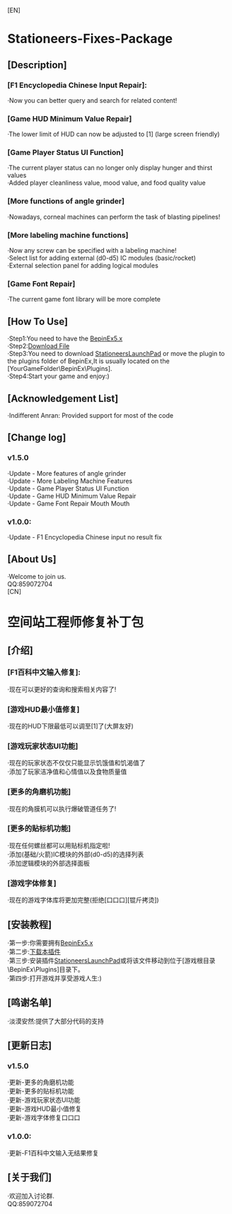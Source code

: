 [EN]
# Stationeers-Fixes-Package
## [Description]
### [F1 Encyclopedia Chinese Input Repair]:  
·Now you can better query and search for related content!  

### [Game HUD Minimum Value Repair]
·The lower limit of HUD can now be adjusted to [1] (large screen friendly)  

### [Game Player Status UI Function]
·The current player status can no longer only display hunger and thirst values  
·Added player cleanliness value, mood value, and food quality value  

### [More functions of angle grinder]
·Nowadays, corneal machines can perform the task of blasting pipelines!  

### [More labeling machine functions]  
·Now any screw can be specified with a labeling machine!  
·Select list for adding external (d0-d5) IC modules (basic/rocket)  
·External selection panel for adding logical modules  

### [Game Font Repair]
·The current game font library will be more complete

## [How To Use]
·Step1:You need to have the [BepinEx5.x](https://github.com/BepInEx/BepInEx/releases)  
·Step2:[Download File](https://github.com/SmallHy6/Stationeers-Fixes-Package/releases)  
·Step3:You need to download [StationeersLaunchPad](https://github.com/StationeersLaunchPad/StationeersLaunchPad) or move the plugin to the plugins folder of BepinEx,It is usually located on the [YourGameFolder\BepinEx\Plugins].  
·Step4:Start your game and enjoy:)  

## [Acknowledgement List]
·Indifferent Anran: Provided support for most of the code  

## [Change log]
### v1.5.0
·Update - More features of angle grinder  
·Update - More Labeling Machine Features  
·Update - Game Player Status UI Function  
·Update - Game HUD Minimum Value Repair  
·Update - Game Font Repair Mouth Mouth  

### v1.0.0:
·Update - F1 Encyclopedia Chinese input no result fix  

## [About Us]
·Welcome to join us.    
QQ:859072704  
[CN]
# 空间站工程师修复补丁包
## [介绍]
### [F1百科中文输入修复]:  
·现在可以更好的查询和搜索相关内容了!  

### [游戏HUD最小值修复]  
·现在的HUD下限最低可以调至[1]了(大屏友好)  

### [游戏玩家状态UI功能]  
·现在的玩家状态不仅仅只能显示饥饿值和饥渴值了  
·添加了玩家洁净值和心情值以及食物质量值  

### [更多的角磨机功能]
·现在的角膜机可以执行爆破管道任务了!  

### [更多的贴标机功能]
·现在任何螺丝都可以用贴标机指定啦!  
·添加(基础/火箭)IC模块的外部(d0-d5)的选择列表  
·添加逻辑模块的外部选择面板  

### [游戏字体修复]  
·现在的游戏字体库将更加完整(拒绝[口口口][锟斤拷烫])  

## [安装教程]
·第一步:你需要拥有[BepinEx5.x](https://github.com/BepInEx/BepInEx/releases)  
·第二步:[下载本插件](https://github.com/SmallHy6/Stationeers-Fixes-Package/releases)  
·第三步:安装插件[StationeersLaunchPad](https://github.com/StationeersLaunchPad/StationeersLaunchPad)或将该文件移动到位于[游戏根目录\BepinEx\Plugins]目录下。  
·第四步:打开游戏并享受游戏人生:)  

## [鸣谢名单]
·淡漠安然:提供了大部分代码的支持  

## [更新日志]
### v1.5.0
·更新-更多的角磨机功能  
·更新-更多的贴标机功能  
·更新-游戏玩家状态UI功能  
·更新-游戏HUD最小值修复  
·更新-游戏字体修复口口口  

### v1.0.0:
·更新-F1百科中文输入无结果修复  

## [关于我们]
·欢迎加入讨论群.  
QQ:859072704  
